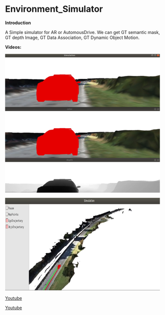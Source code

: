 # Environment_Simulator
**Introduction**

A Simple simulator for AR or AutomousDrive. We can get GT semantic mask, GT depth Image, GT Data Association, GT Dynamic Object Motion. 

**Videos:**

<p align="left">
  <img src="Simulation_First_Perspective.png" width = "600" height = "450" />
</p>

<p align="left">
  <img src="Simulation_Global_Perspective.png" width = "600" height = "300" />
</p>

[Youtube](https://www.youtube.com/watch?v=OEHs7wQFf0Q)

[Youtube](https://www.youtube.com/watch?v=Tzo2XHA66Mw)

